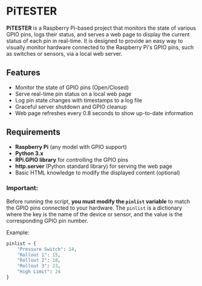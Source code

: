 # PiTESTER

**PiTESTER** is a Raspberry Pi-based project that monitors the state of various GPIO pins, logs their status, and serves a web page to display the current status of each pin in real-time. It is designed to provide an easy way to visually monitor hardware connected to the Raspberry Pi's GPIO pins, such as switches or sensors, via a local web server.

## Features
- Monitor the state of GPIO pins (Open/Closed)
- Serve real-time pin status on a local web page
- Log pin state changes with timestamps to a log file
- Graceful server shutdown and GPIO cleanup
- Web page refreshes every 0.8 seconds to show up-to-date information

## Requirements
- **Raspberry Pi** (any model with GPIO support)
- **Python 3.x**
- **RPi.GPIO library** for controlling the GPIO pins
- **http.server** (Python standard library) for serving the web page
- Basic HTML knowledge to modify the displayed content (optional)


### Important:
Before running the script, **you must modify the `pinlist` variable** to match the GPIO pins connected to your hardware. The `pinlist` is a dictionary where the key is the name of the device or sensor, and the value is the corresponding GPIO pin number.

Example:
```python
pinlist = {
    "Pressure Switch": 14,
    "Rollout 1": 15,
    "Rollout 2": 18,
    "Rollout 3": 23,
    "High Limit": 24
}


